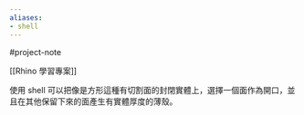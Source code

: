 ```yaml
---
aliases:
- shell
---
```


#project-note 

[[Rhino 學習專案]]

使用 shell 可以把像是方形這種有切割面的封閉實體上，選擇一個面作為開口，並且在其他保留下來的面產生有實體厚度的薄殼。